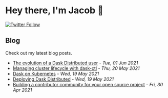 # Hey there, I'm Jacob 👋
[![Twitter Follow](https://img.shields.io/twitter/follow/_jacobtomlinson?style=social)](https://twitter.com/_jacobtomlinson)

## Blog

Check out my latest blog posts.

- [The evolution of a Dask Distributed user](https://jacobtomlinson.dev/posts/2021/the-evolution-of-a-dask-distributed-user/) - *Tue, 01 Jun 2021*
- [Managing cluster lifecycle with dask-ctl](https://jacobtomlinson.dev/talks/2021-05-20-dask-summit-lightning-talk-lifecycle-with-dask-ctl/) - *Thu, 20 May 2021*
- [Dask on Kubernetes](https://jacobtomlinson.dev/talks/2021-05-19-dask-on-kubernetes/) - *Wed, 19 May 2021*
- [Deploying Dask Distributed](https://jacobtomlinson.dev/talks/2021-05-19-dask-summit-deploying-dask-ditributed/) - *Wed, 19 May 2021*
- [Building a contributor community for your open source project](https://jacobtomlinson.dev/posts/2021/building-a-contributor-community-for-your-open-source-project/) - *Fri, 30 Apr 2021*

